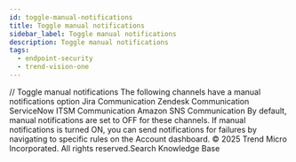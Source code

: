 ```yaml
---
id: toggle-manual-notifications
title: Toggle manual notifications
sidebar_label: Toggle manual notifications
description: Toggle manual notifications
tags:
  - endpoint-security
  - trend-vision-one
---
```


/*<![CDATA[*/ $('#title').html($('meta[name=map-description]').attr('content')); /*]]>*/ Toggle manual notifications The following channels have a manual notifications option Jira Communication Zendesk Communication ServiceNow ITSM Communication Amazon SNS Communication By default, manual notifications are set to OFF for these channels. If manual notifications is turned ON, you can send notifications for failures by navigating to specific rules on the Account dashboard. © 2025 Trend Micro Incorporated. All rights reserved.Search Knowledge Base